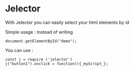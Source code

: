 # Jelector
With Jelector you can easily select your html elements by id

Simple usage :
Instead of writing

    document.getElementById("demo");
   
   You can use  :

    const j = require ('jelector')
    j("button1").onclick = function(){_myScript_};


